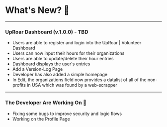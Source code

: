 # What's New? 🎉
---
### UpRoar Dashboard (v.1.0.0) - TBD
  * Users are able to register and login into the UpRoar | Volunteer Dashboard
  * Users can now input their hours for their organizations
  * Users are able to update/delete their hour entries
  * Dashboard displays the user's entries
  * Add a Version-Log Page
  * Developer has also added a simple homepage
  * In Edit, the organizations field now provides a datalist of all of the non-profits in USA which was found by a web-scrapper
---
### The Developer Are Working On 🚧
  * Fixing some bugs to improve security and logic flows
  * Working on the Profile Page